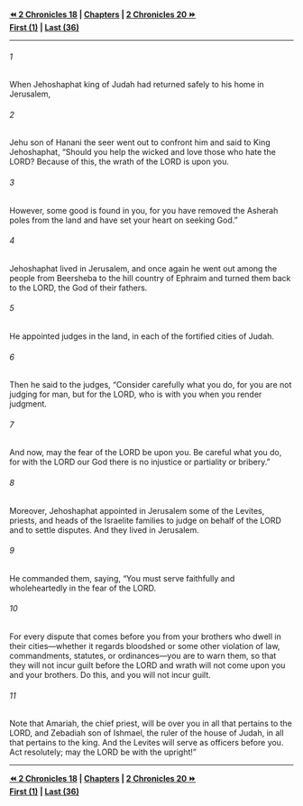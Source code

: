   
**[⏪ 2 Chronicles 18](./2%20Chronicles%2018.md) | [Chapters](./_index.md) | [2 Chronicles 20 ⏩](./2%20Chronicles%2020.md)**  
**[First (1)](./2%20Chronicles%201.md) | [Last (36)](./2%20Chronicles%2036.md)**  
  
---  
  
###### 1  
When Jehoshaphat king of Judah had returned safely to his home in Jerusalem,  
  
###### 2  
Jehu son of Hanani the seer went out to confront him and said to King Jehoshaphat, “Should you help the wicked and love those who hate the LORD? Because of this, the wrath of the LORD is upon you.  
  
###### 3  
However, some good is found in you, for you have removed the Asherah poles from the land and have set your heart on seeking God.”  
  
###### 4  
Jehoshaphat lived in Jerusalem, and once again he went out among the people from Beersheba to the hill country of Ephraim and turned them back to the LORD, the God of their fathers.  
  
###### 5  
He appointed judges in the land, in each of the fortified cities of Judah.  
  
###### 6  
Then he said to the judges, “Consider carefully what you do, for you are not judging for man, but for the LORD, who is with you when you render judgment.  
  
###### 7  
And now, may the fear of the LORD be upon you. Be careful what you do, for with the LORD our God there is no injustice or partiality or bribery.”  
  
###### 8  
Moreover, Jehoshaphat appointed in Jerusalem some of the Levites, priests, and heads of the Israelite families to judge on behalf of the LORD and to settle disputes. And they lived in Jerusalem.  
  
###### 9  
He commanded them, saying, “You must serve faithfully and wholeheartedly in the fear of the LORD.  
  
###### 10  
For every dispute that comes before you from your brothers who dwell in their cities—whether it regards bloodshed or some other violation of law, commandments, statutes, or ordinances—you are to warn them, so that they will not incur guilt before the LORD and wrath will not come upon you and your brothers. Do this, and you will not incur guilt.  
  
###### 11  
Note that Amariah, the chief priest, will be over you in all that pertains to the LORD, and Zebadiah son of Ishmael, the ruler of the house of Judah, in all that pertains to the king. And the Levites will serve as officers before you. Act resolutely; may the LORD be with the upright!”  
  
  
---  
  
**[⏪ 2 Chronicles 18](./2%20Chronicles%2018.md) | [Chapters](./_index.md) | [2 Chronicles 20 ⏩](./2%20Chronicles%2020.md)**  
**[First (1)](./2%20Chronicles%201.md) | [Last (36)](./2%20Chronicles%2036.md)**  
  
